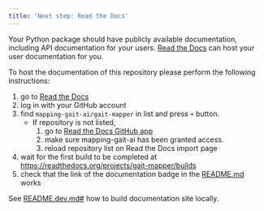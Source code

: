 ```yaml
---
title: 'Next step: Read the Docs'
---
```


Your Python package should have publicly available documentation, including API documentation for your users.
[Read the Docs](https://readthedocs.org) can host your user documentation for you.

To host the documentation of this repository please perform the following instructions:

1. go to [Read the Docs](https://readthedocs.org/dashboard/import/?)
1. log in with your GitHub account
1. find `mapping-gait-ai/gait-mapper` in list and press `+` button.
   * If repository is not listed,
      1. go to [Read the Docs GitHub app](https://github.com/settings/connections/applications/fae83c942bc1d89609e2)
      2. make sure mapping-gait-ai has been granted access.
      3. reload repository list on Read the Docs import page
1. wait for the first build to be completed at <https://readthedocs.org/projects/gait-mapper/builds>
1. check that the link of the documentation badge in the [README.md](https://github.com/mapping-gait-ai/gait-mapper) works

See [README.dev.md#](https://github.com/mapping-gait-ai/gait-mapper/blob/main/README.dev.md#generating-the-api-docs) how to build documentation site locally.
